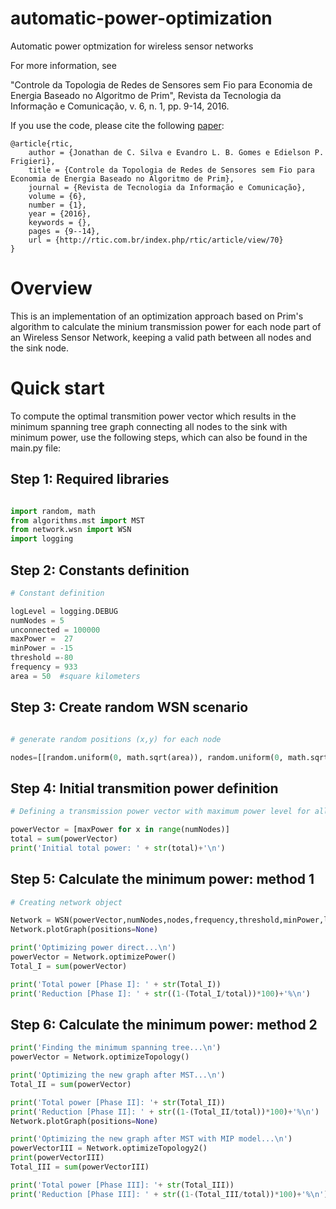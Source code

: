 # automatic-power-optimization
Automatic power optmization for wireless sensor networks

For more information, see

"Controle da Topologia de Redes de Sensores sem Fio para Economia de Energia Baseado no Algoritmo de Prim", Revista da Tecnologia da Informação e Comunicação, v. 6, n. 1, pp. 9-14, 2016.

If you use the code, please cite the following [paper](http://rtic.com.br/index.php/rtic/article/view/70):

```
@article{rtic,
	author = {Jonathan de C. Silva e Evandro L. B. Gomes e Edielson P. Frigieri},
	title = {Controle da Topologia de Redes de Sensores sem Fio para Economia de Energia Baseado no Algoritmo de Prim},
	journal = {Revista de Tecnologia da Informação e Comunicação},
	volume = {6},
	number = {1},
	year = {2016},
	keywords = {},
	pages = {9--14},	
	url = {http://rtic.com.br/index.php/rtic/article/view/70}
}
```
# Overview

This is an implementation of an optimization approach based on Prim's algorithm to calculate the minium transmission power for each node part of an Wireless Sensor Network, keeping a valid path between all nodes and the sink node. 

# Quick start

To compute the optimal transmition power vector which results in the minimum spanning tree graph connecting all nodes to the sink with minimum power, use the following steps, which can also be found in the main.py file:

## Step 1: Required libraries

```python

import random, math
from algorithms.mst import MST
from network.wsn import WSN
import logging
```

## Step 2: Constants definition

```python
# Constant definition

logLevel = logging.DEBUG
numNodes = 5
unconnected = 100000
maxPower =  27
minPower = -15
threshold =-80
frequency = 933
area = 50  #square kilometers
```

## Step 3: Create random WSN scenario

```python

# generate random positions (x,y) for each node

nodes=[[random.uniform(0, math.sqrt(area)), random.uniform(0, math.sqrt(area))] for i in range(numNodes)]

```

## Step 4: Initial transmition power definition 

```python
# Defining a transmission power vector with maximum power level for all nodes

powerVector = [maxPower for x in range(numNodes)]
total = sum(powerVector)
print('Initial total power: ' + str(total)+'\n')
````

## Step 5: Calculate the minimum power: method 1

```python
# Creating network object  

Network = WSN(powerVector,numNodes,nodes,frequency,threshold,minPower,logLevel)
Network.plotGraph(positions=None)

print('Optimizing power direct...\n')
powerVector = Network.optimizePower()
Total_I = sum(powerVector)

print('Total power [Phase I]: ' + str(Total_I))
print('Reduction [Phase I]: ' + str((1-(Total_I/total))*100)+'%\n')

```
## Step 6: Calculate the minimum power: method 2 

```python
print('Finding the minimum spanning tree...\n')
powerVector = Network.optimizeTopology()

print('Optimizing the new graph after MST...\n')
Total_II = sum(powerVector)

print('Total power [Phase II]: '+ str(Total_II))
print('Reduction [Phase II]: ' + str((1-(Total_II/total))*100)+'%\n')
Network.plotGraph(positions=None)

print('Optimizing the new graph after MST with MIP model...\n')
powerVectorIII = Network.optimizeTopology2()
print(powerVectorIII)
Total_III = sum(powerVectorIII)

print('Total power [Phase III]: '+ str(Total_III))
print('Reduction [Phase III]: ' + str((1-(Total_III/total))*100)+'%\n')
```



